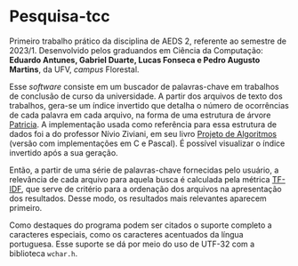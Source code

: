 # Pesquisa-tcc

Primeiro trabalho prático da disciplina de AEDS 2, referente ao semestre de 2023/1. Desenvolvido pelos graduandos em Ciência da Computação: **Eduardo Antunes,
Gabriel Duarte, Lucas Fonseca e Pedro Augusto Martins**, da UFV, *campus* Florestal.

Esse *software* consiste em um buscador de palavras-chave em trabalhos de conclusão de curso da universidade. A partir dos arquivos de texto dos trabalhos, gera-se
um índice invertido que detalha o número de ocorrências de cada palavra em cada arquivo, na forma de uma estrutura de árvore [Patricia](https://pt.wikipedia.org/wiki/%C3%81rvore_Patricia).
A implementação usada como referência para essa estrutura de dados foi a do professor Nívio Ziviani, em seu livro [Projeto de Algoritmos](https://www2.dcc.ufmg.br/livros/algoritmos/)
(versão com implementações em C e Pascal). É possível visualizar o índice invertido após a sua geração.

Então, a partir de uma série de palavras-chave fornecidas pelo usuário, a relevância de cada arquivo para aquela busca é calculada pela métrica [TF-IDF](https://pt.wikipedia.org/wiki/Tf%E2%80%93idf),
que serve de critério para a ordenação dos arquivos na apresentação dos resultados. Desse modo, os resultados mais relevantes aparecem primeiro.

Como destaques do programa podem ser citados o suporte completo a caracteres especiais, como os caracteres acentuados da língua portuguesa. Esse suporte se dá por
meio do uso de UTF-32 com a biblioteca `wchar.h`.

